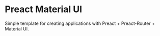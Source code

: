 # Preact Material UI

Simple template for creating applications with Preact + Preact-Router + Material UI.
